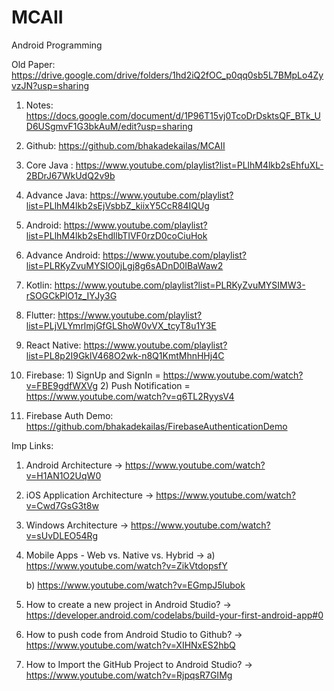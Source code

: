 # MCAII

Android Programming

Old Paper: https://drive.google.com/drive/folders/1hd2iQ2fOC_p0qq0sb5L7BMpLo4ZyvzJN?usp=sharing

1) Notes: https://docs.google.com/document/d/1P96T15vj0TcoDrDsktsQF_BTk_UD6USgmvF1G3bkAuM/edit?usp=sharing

2) Github: https://github.com/bhakadekailas/MCAII

3) Core Java : https://www.youtube.com/playlist?list=PLlhM4lkb2sEhfuXL-2BDrJ67WkUdQ2v9b

4) Advance Java: https://www.youtube.com/playlist?list=PLlhM4lkb2sEjVsbbZ_kiixY5CcR84IQUg

5) Android: https://www.youtube.com/playlist?list=PLlhM4lkb2sEhdllbTIVF0rzD0coCiuHok
   
6) Advance Android: https://www.youtube.com/playlist?list=PLRKyZvuMYSIO0jLgj8g6sADnD0IBaWaw2
    
7) Kotlin: https://www.youtube.com/playlist?list=PLRKyZvuMYSIMW3-rSOGCkPlO1z_IYJy3G

8) Flutter: https://www.youtube.com/playlist?list=PLjVLYmrlmjGfGLShoW0vVX_tcyT8u1Y3E

9) React Native: https://www.youtube.com/playlist?list=PL8p2I9GklV468O2wk-n8Q1KmtMhnHHj4C

10) Firebase: 1) SignUp and SignIn = https://www.youtube.com/watch?v=FBE9gdfWXVg
              2) Push Notification = https://www.youtube.com/watch?v=q6TL2RyysV4

11) Firebase Auth Demo: https://github.com/bhakadekailas/FirebaseAuthenticationDemo



Imp Links:
1) Android Architecture
-> https://www.youtube.com/watch?v=H1AN1O2UqW0
   
2) iOS Application Architecture
-> https://www.youtube.com/watch?v=Cwd7GsG3t8w
   
3) Windows Architecture
-> https://www.youtube.com/watch?v=sUvDLEO54Rg

4) Mobile Apps - Web vs. Native vs. Hybrid
-> a) https://www.youtube.com/watch?v=ZikVtdopsfY
   
   b) https://www.youtube.com/watch?v=EGmpJ5lubok
   
5) How to create a new project in Android Studio?
-> https://developer.android.com/codelabs/build-your-first-android-app#0

6) How to push code from Android Studio to Github?
-> https://www.youtube.com/watch?v=XIHNxES2hbQ
   
7) How to Import the GitHub Project to Android Studio?
-> https://www.youtube.com/watch?v=RjpqsR7GIMg

